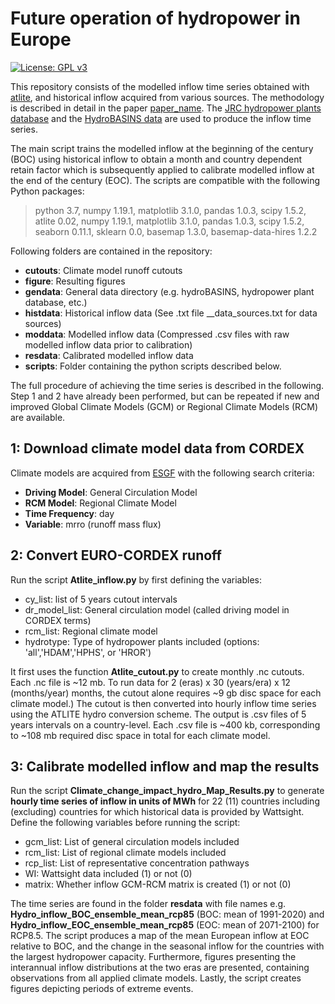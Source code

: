 # Future operation of hydropower in Europe

[![License: GPL v3](https://img.shields.io/badge/License-GPLv3-blue.svg)](https://www.gnu.org/licenses/gpl-3.0)

This repository consists of the modelled inflow time series obtained with [atlite](https://github.com/PyPSA/atlite), and historical inflow acquired from various sources. 
The methodology is described in detail in the paper [paper_name](paper_link).
The [JRC hydropower plants database](https://github.com/energy-modelling-toolkit/hydro-power-database) and the [HydroBASINS data](https://www.hydrosheds.org/page/hydrobasins) are used to produce the inflow time series.

The main script trains the modelled inflow at the beginning of the century (BOC) using historical inflow to obtain a month and country dependent 
retain factor which is subsequently applied to calibrate modelled inflow at the end of the century (EOC). 
The scripts are compatible with the following Python packages:
> python 3.7, numpy 1.19.1, matplotlib 3.1.0, pandas 1.0.3, scipy 1.5.2, atlite 0.02, numpy 1.19.1, matplotlib 3.1.0, pandas 1.0.3, scipy 1.5.2, seaborn 0.11.1, sklearn 0.0, basemap 1.3.0, basemap-data-hires 1.2.2

Following folders are contained in the repository:
  - __cutouts__: Climate model runoff cutouts
  - __figure__: Resulting figures 
  - __gendata__: General data directory (e.g. hydroBASINS, hydropower plant database, etc.)
  - __histdata__: Historical inflow data (See .txt file __data_sources.txt for data sources)
  - __moddata__: Modelled inflow data (Compressed .csv files with raw modelled inflow data prior to calibration)
  - __resdata__: Calibrated modelled inflow data
  - __scripts__: Folder containing the python scripts described below.

The full procedure of achieving the time series is described in the following. Step 1 and 2 have already been performed, but can be repeated if new and improved Global Climate Models (GCM) or Regional Climate Models (RCM) are available.

## 1: Download climate model data from CORDEX
Climate models are acquired from [ESGF](
https://esgf-data.dkrz.de/search/cordex-dkrz/ 
) with the following search criteria:
  - **Driving Model**: General Circulation Model
  - **RCM Model**: Regional Climate Model
  - **Time Frequency**: day
  - **Variable**: mrro (runoff mass flux)
 
## 2: Convert EURO-CORDEX runoff
Run the script __Atlite_inflow.py__ by first defining the variables:
- cy_list: list of 5 years cutout intervals
- dr_model_list: General circulation model (called driving model in CORDEX terms)
- rcm_list: Regional climate model
- hydrotype: Type of hydropower plants included (options: 'all','HDAM','HPHS', or 'HROR')

It first uses the function __Atlite_cutout.py__ to create monthly .nc cutouts. Each .nc file is ~12 mb. To run data for 2 (eras) x 30 (years/era) x 12 (months/year) months, the cutout alone requires ~9 gb disc space for each climate model.)
The cutout is then converted into hourly inflow time series using the ATLITE hydro conversion scheme. The output is .csv files of 5 years intervals on a country-level. Each .csv file is ~400 kb, corresponding to ~108 mb required disc space in total for each climate model.

## 3: Calibrate modelled inflow and map the results
Run the script __Climate_change_impact_hydro_Map_Results.py__ to generate __hourly time series of inflow in units of MWh__ for 22 (11) countries including (excluding) countries for which historical data is provided by Wattsight. 
Define the following variables before running the script:
- gcm_list: List of general circulation models included
- rcm_list: List of regional climate models included
- rcp_list: List of representative concentration pathways 
- WI: Wattsight data included (1) or not (0)
- matrix: Whether inflow GCM-RCM matrix is created (1) or not (0)

The time series are found in the folder __resdata__ with file names e.g. **Hydro_inflow_BOC_ensemble_mean_rcp85** (BOC: mean of 1991-2020) and **Hydro_inflow_EOC_ensemble_mean_rcp85** (EOC: mean of 2071-2100) for RCP8.5.
The script produces a map of the mean European inflow at EOC relative to BOC, and the change in the seasonal inflow for the countries with the largest hydropower capacity.
Furthermore, figures presenting the interannual inflow distributions at the two eras are presented, containing observations from all applied climate models. Lastly, the script creates figures depicting periods of extreme events.
